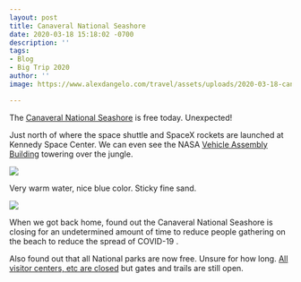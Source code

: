 ```yaml
---
layout: post
title: Canaveral National Seashore
date: 2020-03-18 15:18:02 -0700
description: ''
tags:
- Blog
- Big Trip 2020
author: ''
image: https://www.alexdangelo.com/travel/assets/uploads/2020-03-18-canaveral-national-seashore-water-legs.jpg

---
```

The [Canaveral National Seashore](https://www.nps.gov/cana/index.htm) is free today. Unexpected!

Just north of where the space shuttle and SpaceX rockets are launched at Kennedy Space Center. We can even see the NASA [Vehicle Assembly Building](https://en.wikipedia.org/wiki/Vehicle_Assembly_Building) towering over the jungle.

![](https://www.alexdangelo.com/travel/assets/uploads/2020-03-18-vehicle-assembly-building-vab-seen-from-canaveral.jpg)

Very warm water, nice blue color. Sticky fine sand.

![](https://www.alexdangelo.com/travel/assets/uploads/2020-03-18-canaveral-national-seashore-beach.jpg)

When we got back home, found out the Canaveral National Seashore is closing for an undetermined amount of time to reduce people gathering on the beach to reduce the spread of COVID-19 .

Also found out that all National parks are now free. Unsure for how long. [All visitor centers, etc are closed](https://www.nps.gov/aboutus/news/public-health-update.htm) but gates and trails are still open.
